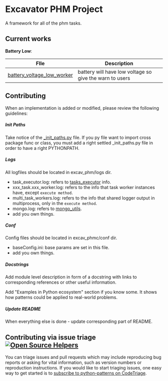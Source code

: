 Excavator PHM Project
===============

A framework for all of the phm tasks.

Current works
----------------

__Battery Low__:

| FIle       | Description |
|:----------:| ----------- |
| [battery_voltage_low_worker](src/battery_voltage_low_task/battery_voltage_low_worker.py) | battery will have low voltage so give the warn to users |

Contributing
------------
When an implementation is added or modified, please review the following guidelines:

##### Init Paths
Take notice of the [_init_paths.py](src/_init_paths.py) file. If you py file want to import cross package func or class, you must add a right settled _init_paths.py file in order to have a right PYTHONPATH.

##### Logs
All logfiles should be located in excav_phm/logs dir. 
* task_executor.log: refers to [tasks_executor](src/tasks_executor.py) info.
* xxx_task.xxx_worker.log: refers to the info that task worker instances have, except ```execute method```.
* multi_task_workers.log: refers to the info that shared logger output in multiprocess, only in the ```execute method```.
* mongo.log: refers to [mongo_utils](src/utils/mongo_utils.py).
* add you own things.

##### Conf
Config files should be located in excav_phmc/conf dir.
* baseConfig.ini: base params are set in this file.
* add you own things.

##### Docstrings
Add module level description in form of a docstring with links to corresponding references or other useful information.

Add "Examples in Python ecosystem" section if you know some. It shows how patterns could be applied to real-world problems.

##### Update README
When everything else is done - update corresponding part of README.

## Contributing via issue triage [![Open Source Helpers](https://www.codetriage.com/faif/python-patterns/badges/users.svg)](https://www.codetriage.com/faif/python-patterns)

You can triage issues and pull requests which may include reproducing bug reports or asking for vital information, such as version numbers or reproduction instructions. If you would like to start triaging issues, one easy way to get started is to [subscribe to python-patterns on CodeTriage](https://www.codetriage.com/faif/python-patterns).
